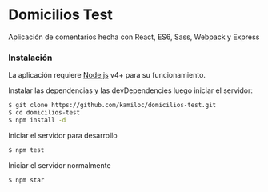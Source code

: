 # Domicilios Test
Aplicación de comentarios hecha con React, ES6, Sass, Webpack y Express

### Instalación

La aplicación requiere [Node.js](https://nodejs.org/) v4+ para su funcionamiento.

Instalar las dependencias y las devDependencies luego iniciar el servidor:

```sh
$ git clone https://github.com/kamiloc/domicilios-test.git
$ cd domicilios-test
$ npm install -d
```
Iniciar el servidor para desarrollo

```sh
$ npm test
```


Iniciar el servidor normalmente

```sh
$ npm star
```
